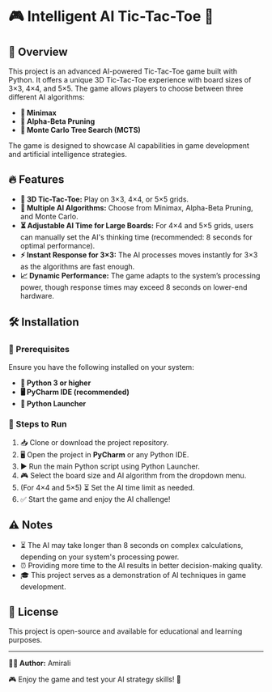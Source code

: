 # 🎮 Intelligent AI Tic-Tac-Toe 🤖

## 📝 Overview
This project is an advanced AI-powered Tic-Tac-Toe game built with Python. It offers a unique 3D Tic-Tac-Toe experience with board sizes of 3×3, 4×4, and 5×5. The game allows players to choose between three different AI algorithms:

- **🤖 Minimax**
- **🚀 Alpha-Beta Pruning**
- **🎲 Monte Carlo Tree Search (MCTS)**

The game is designed to showcase AI capabilities in game development and artificial intelligence strategies.

## 🔥 Features
- **📌 3D Tic-Tac-Toe:** Play on 3×3, 4×4, or 5×5 grids.
- **🧠 Multiple AI Algorithms:** Choose from Minimax, Alpha-Beta Pruning, and Monte Carlo.
- **⏳ Adjustable AI Time for Large Boards:** For 4×4 and 5×5 grids, users can manually set the AI's thinking time (recommended: 8 seconds for optimal performance).
- **⚡ Instant Response for 3×3:** The AI processes moves instantly for 3×3 as the algorithms are fast enough.
- **📈 Dynamic Performance:** The game adapts to the system’s processing power, though response times may exceed 8 seconds on lower-end hardware.

## 🛠 Installation
### 📌 Prerequisites
Ensure you have the following installed on your system:
- **🐍 Python 3 or higher**
- **🖥 PyCharm IDE (recommended)**
- **🚀 Python Launcher**

### 🚀 Steps to Run
1. 📥 Clone or download the project repository.
2. 🖥 Open the project in **PyCharm** or any Python IDE.
3. ▶️ Run the main Python script using Python Launcher.
4. 🎮 Select the board size and AI algorithm from the dropdown menu.
5. (For 4×4 and 5×5) ⏳ Set the AI time limit as needed.
6. ✅ Start the game and enjoy the AI challenge!

## ⚠️ Notes
- ⏳ The AI may take longer than 8 seconds on complex calculations, depending on your system's processing power.
- ⏰ Providing more time to the AI results in better decision-making quality.
- 🎓 This project serves as a demonstration of AI techniques in game development.

## 📜 License
This project is open-source and available for educational and learning purposes.

---
**👨‍💻 Author:** Amirali

🎮 Enjoy the game and test your AI strategy skills! 🚀

